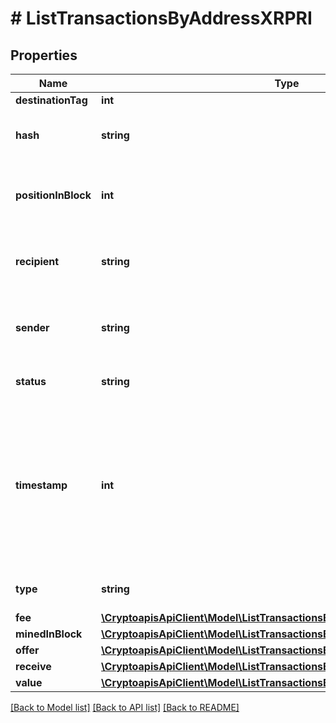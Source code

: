 # # ListTransactionsByAddressXRPRI

## Properties

Name | Type | Description | Notes
------------ | ------------- | ------------- | -------------
**destinationTag** | **int** |  | [optional]
**hash** | **string** | Represents the hash of the XRP transaction. |
**positionInBlock** | **int** | Represents the index position of the transaction in the block. |
**recipient** | **string** | String representation of the transaction to address |
**sender** | **string** | String representation of the transaction from address |
**status** | **string** | Defines the status of the transaction. |
**timestamp** | **int** | Defines the exact date/time in Unix Timestamp when this transaction was mined, confirmed or first seen in Mempool, if it is unconfirmed. |
**type** | **string** | Specifies the type of the transaction. |
**fee** | [**\CryptoapisApiClient\Model\ListTransactionsByAddressXRPRIFee**](ListTransactionsByAddressXRPRIFee.md) |  |
**minedInBlock** | [**\CryptoapisApiClient\Model\ListTransactionsByAddressXRPRIMinedInBlock**](ListTransactionsByAddressXRPRIMinedInBlock.md) |  |
**offer** | [**\CryptoapisApiClient\Model\ListTransactionsByAddressXRPRIOffer**](ListTransactionsByAddressXRPRIOffer.md) |  |
**receive** | [**\CryptoapisApiClient\Model\ListTransactionsByAddressXRPRIReceive**](ListTransactionsByAddressXRPRIReceive.md) |  |
**value** | [**\CryptoapisApiClient\Model\ListTransactionsByAddressXRPRIValue**](ListTransactionsByAddressXRPRIValue.md) |  |

[[Back to Model list]](../../README.md#models) [[Back to API list]](../../README.md#endpoints) [[Back to README]](../../README.md)

